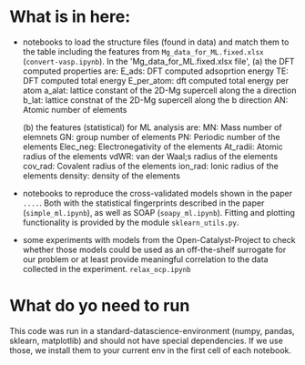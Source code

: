 # What is in here:
- notebooks to load the structure files (found in data) and match them to the table including the features from `Mg_data_for_ML.fixed.xlsx` (`convert-vasp.ipynb`). In the 'Mg_data_for_ML.fixed.xlsx file', 
	(a) the DFT computed properties are:
	E_ads: DFT computed adsoprtion energy
	TE: DFT computed total energy
	E_per_atom: dft computed total energy per atom
	a_alat: lattice constant of the 2D-Mg supercell along the a direction
	b_lat: lattice constnat of the 2D-Mg supercell along the b direction
	AN: Atomic number of elements 

	(b) the features (statistical) for ML analysis are:
	MN: Mass number of elemnets
	GN: group number of elements
	PN: Periodic number of the elements
	Elec_neg: Electronegativity of the elements
	At_radii: Atomic radius of the elements
	vdWR: van der Waal;s radius of the elements
	cov_rad: Covalent radius of the elements
	ion_rad: Ionic radius of the elements
	density: density of the elements

- notebooks to reproduce the cross-validated models shown in the paper `....`. Both with the statistical fingerprints described in the paper (`simple_ml.ipynb`), as well as SOAP (`soapy_ml.ipynb`). 
  Fitting and plotting functionality is provided by the module `sklearn_utils.py`.

- some experiments with models from the Open-Catalyst-Project to check whether those models could be used as an off-the-shelf surrogate for our problem or at least provide meaningful 
  correlation to the data collected in the experiment. `relax_ocp.ipynb`

# What do yo need to run
This code was run in a standard-datascience-environment (numpy, pandas, sklearn, matplotlib) and should not have special dependencies. 
If we use those, we install them to your current env in the first cell of each notebook.